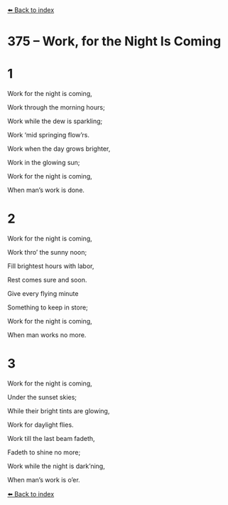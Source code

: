 [⬅️ Back to index](../README.md)

# 375 – Work, for the Night Is Coming





# 1

Work for the night is coming,

Work through the morning hours;

Work while the dew is sparkling;

Work ‘mid springing flow’rs.

Work when the day grows brighter,

Work in the glowing sun;

Work for the night is coming,

When man’s work is done.



# 2

Work for the night is coming,

Work thro’ the sunny noon;

Fill brightest hours with labor,

Rest comes sure and soon.

Give every flying minute

Something to keep in store;

Work for the night is coming,

When man works no more.



# 3

Work for the night is coming,

Under the sunset skies;

While their bright tints are glowing,

Work for daylight flies.

Work till the last beam fadeth,

Fadeth to shine no more;

Work while the night is dark’ning,

When man’s work is o’er.

[⬅️ Back to index](../README.md)

